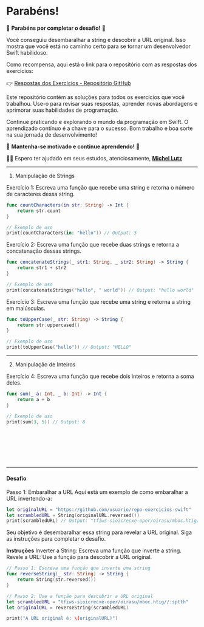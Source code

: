 # Parabéns!

🎉 **Parabéns por completar o desafio!** 🎉

Você conseguiu desembaralhar a string e descobrir a URL original. Isso mostra que você está no caminho certo para se tornar um desenvolvedor Swift habilidoso.

Como recompensa, aqui está o link para o repositório com as respostas dos exercícios:

👉 [Respostas dos Exercícios - Repositório GitHub](https://github.com/micheltlutz/swift-exercicios-pt1)

Este repositório contém as soluções para todos os exercícios que você trabalhou. Use-o para revisar suas respostas, aprender novas abordagens e aprimorar suas habilidades de programação.

Continue praticando e explorando o mundo da programação em Swift. O aprendizado contínuo é a chave para o sucesso. Bom trabalho e boa sorte na sua jornada de desenvolvimento!

🚀 **Mantenha-se motivado e continue aprendendo!** 🚀


👨‍💻 Espero ter ajudado em seus estudos, atenciosamente, **[Michel Lutz](https://linktr.ee/micheltlutz)**

----

1. Manipulação de Strings

Exercício 1: Escreva uma função que recebe uma string e retorna o número de caracteres dessa string.

```swift
func countCharacters(in str: String) -> Int {
    return str.count
}

// Exemplo de uso
print(countCharacters(in: "hello")) // Output: 5
```

Exercício 2: Escreva uma função que recebe duas strings e retorna a concatenação dessas strings.


```swift
func concatenateStrings(_ str1: String, _ str2: String) -> String {
    return str1 + str2
}

// Exemplo de uso
print(concatenateStrings("hello", " world")) // Output: "hello world"
```

Exercício 3: Escreva uma função que recebe uma string e retorna a string em maiúsculas.

```swift
func toUpperCase(_ str: String) -> String {
    return str.uppercased()
}

// Exemplo de uso
print(toUpperCase("hello")) // Output: "HELLO"
```

---

2. Manipulação de Inteiros

Exercício 4: Escreva uma função que recebe dois inteiros e retorna a soma deles.

```swift
func sum(_ a: Int, _ b: Int) -> Int {
    return a + b
}

// Exemplo de uso
print(sum(3, 5)) // Output: 8
```

```swift
```

```swift
```

```swift
```

```swift
```

```swift
```

```swift
```

```swift
```


--- 

#### Desafio


Passo 1: Embaralhar a URL
Aqui está um exemplo de como embaralhar a URL invertendo-a:

```swift
let originalURL = "https://github.com/usuario/repo-exercicios-swift"
let scrambledURL = String(originalURL.reversed())
print(scrambledURL) // Output: "tfiws-sioicrecxe-oper/oirasu/mboc.htig//:sptth"
```

Seu objetivo é desembaralhar essa string para revelar a URL original. Siga as instruções para completar o desafio.

**Instruções**
Inverter a String: Escreva uma função que inverte a string.
Revele a URL: Use a função para descobrir a URL original.

```swift
// Passo 1: Escreva uma função que inverte uma string
func reverseString(_ str: String) -> String {
    return String(str.reversed())
}

// Passo 2: Use a função para descobrir a URL original
let scrambledURL = "tfiws-sioicrecxe-oper/oirasu/mboc.htig//:sptth"
let originalURL = reverseString(scrambledURL)

print("A URL original é: \(originalURL)")
```

